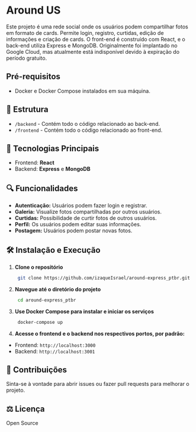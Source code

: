 # Around US

Este projeto é uma rede social onde os usuários podem compartilhar fotos em formato de cards. Permite login, registro, curtidas, edição de informações e criação de cards. O front-end é construído com React, e o back-end utiliza Express e MongoDB. Originalmente foi implantado no Google Cloud, mas atualmente está indisponível devido à expiração do período gratuito.

## Pré-requisitos

- Docker e Docker Compose instalados em sua máquina.

## 📁 Estrutura

- `/backend` - Contém todo o código relacionado ao back-end.
- `/frontend` - Contém todo o código relacionado ao front-end.

## 🚀 Tecnologias Principais

- Frontend: **React**
- Backend: **Express** e **MongoDB**

## 🔍 Funcionalidades

- **Autenticação:** Usuários podem fazer login e registrar.
- **Galeria:** Visualize fotos compartilhadas por outros usuários.
- **Curtidas:** Possibilidade de curtir fotos de outros usuários.
- **Perfil:** Os usuários podem editar suas informações.
- **Postagem:** Usuários podem postar novas fotos.

## 🛠️ Instalação e Execução

1. **Clone o repositório**

   ```bash
    git clone https://github.com/izaqueIsrael/around-express_ptbr.git
   ```

2. **Navegue até o diretório do projeto**

   ```bash
    cd around-express_ptbr
   ```

3. **Use Docker Compose para instalar e iniciar os serviços**

   ```bash
    docker-compose up
   ```

4. **Acesse o frontend e o backend nos respectivos portos, por padrão:**

- Frontend: `http://localhost:3000`
- Backend: `http://localhost:3001`

## 🤝 Contribuições

Sinta-se à vontade para abrir issues ou fazer pull requests para melhorar o projeto.

## ⚖️ Licença

Open Source
